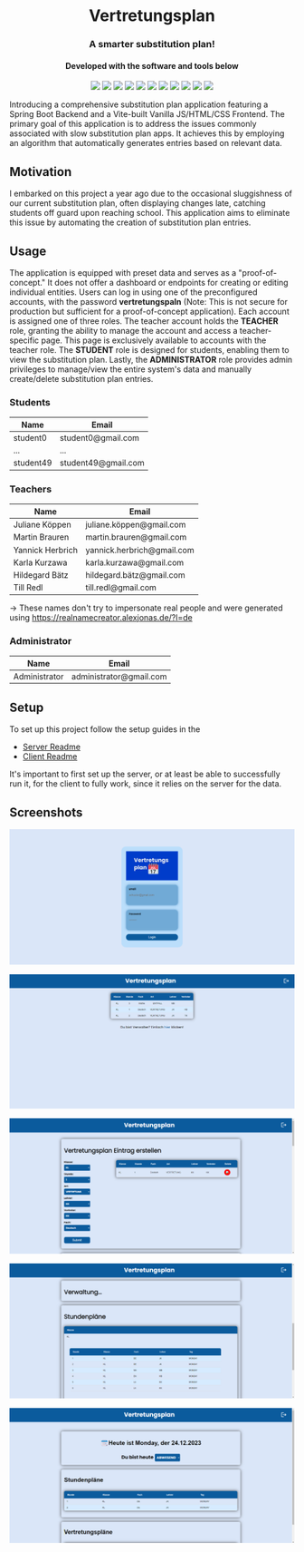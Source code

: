 <h1 align="center">Vertretungsplan</h1>
<h3 align="center">A smarter substitution plan!</h2>

<p align="center">
    <h4 align="center">Developed with the software and tools below</h4>
    <div align="center">
        <img src="https://img.shields.io/badge/Vite-B73BFE?style=for-the-badge&logo=vite&logoColor=FFD62E">
        <img src="https://img.shields.io/badge/html5-%23E34F26.svg?style=for-the-badge& logo=html5&logoColor=white">
        <img src="https://img.shields.io/badge/CSS3-1572B6?style=for-the-badge&logo=css3&logoColor=white">
        <img src="https://img.shields.io/badge/JavaScript-323330?style=for-the-badge&logo=javascript&logoColor=F7DF1E">
        <img src="https://img.shields.io/badge/JWT-000000?style=for-the-badge&logo=JSON%20web%20tokens&logoColor=white">
        <img src="https://img.shields.io/badge/Spring_Boot-F2F4F9?style=for-the-badge&logo=spring-boot">
        <img src="https://img.shields.io/badge/MySQL-005C84?style=for-the-badge&logo=mysql&logoColor=white">
        <img src="https://img.shields.io/badge/Junit5-25A162?style=for-the-badge&logo=junit5&logoColor=white">
        <img src="https://img.shields.io/badge/Spring_Security-6DB33F?style=for-the-badge&logo=Spring-Security&logoColor=white">
        <img src="https://img.shields.io/badge/-Swagger-%23Clojure?style=for-the-badge&logo=swagger&logoColor=white">
        <img src="https://img.shields.io/badge/java-%23ED8B00.svg?style=for-the-badge&logo=openjdk&logoColor=white">
    </div>
</p>
Introducing a comprehensive substitution plan application featuring a Spring Boot Backend and a Vite-built Vanilla JS/HTML/CSS Frontend. The primary goal of this application is to address the issues commonly associated with slow substitution plan apps. It achieves this by employing an algorithm that automatically generates entries based on relevant data.

## Motivation

I embarked on this project a year ago due to the occasional sluggishness of our current substitution plan, often displaying changes late, catching students off guard upon reaching school. This application aims to eliminate this issue by automating the creation of substitution plan entries.

## Usage

The application is equipped with preset data and serves as a "proof-of-concept." It does not offer a dashboard or endpoints for creating or editing individual entities. Users can log in using one of the preconfigured accounts, with the password **vertretungspaln** (Note: This is not secure for production but sufficient for a proof-of-concept application). Each account is assigned one of three roles. The teacher account holds the **TEACHER** role, granting the ability to manage the account and access a teacher-specific page. This page is exclusively available to accounts with the teacher role. The **STUDENT** role is designed for students, enabling them to view the substitution plan. Lastly, the **ADMINISTRATOR** role provides admin privileges to manage/view the entire system's data and manually create/delete substitution plan entries.

### Students

| Name      | Email                     |
| --------- | ------------------------- |
| student0  | student0<span>@gmail.com  |
| ...       | ...                       |
| student49 | student49<span>@gmail.com |

### Teachers

| Name             | Email                                   |
| ---------------- | --------------------------------------- |
| Juliane Köppen   | juliane.köppen<span>@</span>gmail.com   |
| Martin Brauren   | martin.brauren<span>@</span>gmail.com   |
| Yannick Herbrich | yannick.herbrich<span>@</span>gmail.com |
| Karla Kurzawa    | karla.kurzawa<span>@</span>gmail.com    |
| Hildegard Bätz   | hildegard.bätz<span>@</span>gmail.com   |
| Till Redl        | till.redl<span>@</span>gmail.com        |

&#8594; These names don't try to impersonate real people and were generated using https://realnamecreator.alexjonas.de/?l=de

### Administrator

| Name          | Email                                |
| ------------- | ------------------------------------ |
| Administrator | administrator<span>@</span>gmail.com |

## Setup

To set up this project follow the setup guides in the

- [Server Readme](vertretungsplan-server/README.md#getting-started)
- [Client Readme](vertretungsplan-client/README.md#getting-started)

It's important to first set up the server, or at least be able to successfully run it, for the client to fully work, since it relies on the server for the data.

## Screenshots

![](images/Login.png)

![](images/Vertretungsplan.png)

![](images/Substitution_Plan_Entry_Creation.png)

![](images/Collapsible_Tables_Data.png)

![](images/Teacher_View.png)
